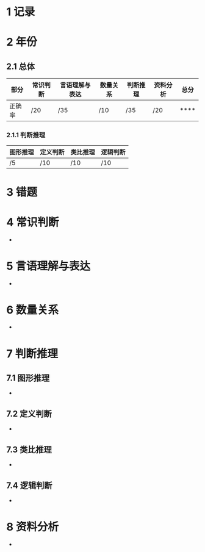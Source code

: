 
# 1 记录
# 2 年份
## 2.1 总体
| 部分  | 常识判断 | 言语理解与表达 | 数量关系 | 判断推理 | 资料分析 | 总分   |
| --- | ---- | ------- | ---- | ---- | ---- | ---- |
| 正确率 | /20  | /35     | /10  | /35  | /20  | **** |
### 2.1.1 判断推理
| 图形推理 | 定义判断 | 类比推理 | 逻辑判断 |
| ---- | ---- | ---- | ---- |
| /5   | /10  | /10  | /10  |



# 3 错题

# 4 常识判断

- 

# 5 言语理解与表达

- 
# 6 数量关系

- 

# 7 判断推理

## 7.1 图形推理

- 

## 7.2 定义判断

- 
## 7.3 类比推理

- 

## 7.4 逻辑判断

- 

# 8 资料分析
- 